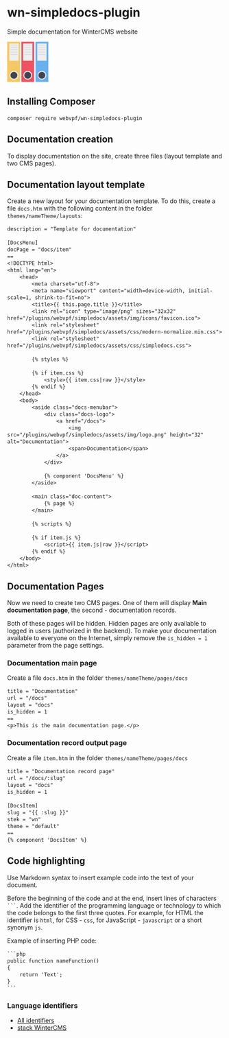 # wn-simpledocs-plugin

Simple documentation for WinterCMS website

![SimpleDocs](https://raw.githubusercontent.com/WebVPF/wn-simpledocs-plugin/main/assets/img/icons/favicon-96x96.png)

## Installing Composer

    composer require webvpf/wn-simpledocs-plugin

## Documentation creation

To display documentation on the site, create three files (layout template and two CMS pages).

## Documentation layout template

Create a new layout for your documentation template. To do this, create a file `docs.htm` with the following content in the folder `themes/nameTheme/layouts`:

```
description = "Template for documentation"

[DocsMenu]
docPage = "docs/item"
==
<!DOCTYPE html>
<html lang="en">
    <head>
        <meta charset="utf-8">
        <meta name="viewport" content="width=device-width, initial-scale=1, shrink-to-fit=no">
        <title>{{ this.page.title }}</title>
        <link rel="icon" type="image/png" sizes="32x32" href="/plugins/webvpf/simpledocs/assets/img/icons/favicon.ico">
        <link rel="stylesheet" href="/plugins/webvpf/simpledocs/assets/css/modern-normalize.min.css">
        <link rel="stylesheet" href="/plugins/webvpf/simpledocs/assets/css/simpledocs.css">

        {% styles %}

        {% if item.css %}
            <style>{{ item.css|raw }}</style>
        {% endif %}
    </head>
    <body>
        <aside class="docs-menubar">
            <div class="docs-logo">
                <a href="/docs">
                    <img src="/plugins/webvpf/simpledocs/assets/img/logo.png" height="32" alt="Documentation">
                    <span>Documentation</span>
                </a>
            </div>

            {% component 'DocsMenu' %}
        </aside>
        
        <main class="doc-content">
            {% page %}
        </main>

        {% scripts %}

        {% if item.js %}
            <script>{{ item.js|raw }}</script>
        {% endif %}
    </body>
</html>

```

## Documentation Pages

Now we need to create two CMS pages. One of them will display **Main documentation page**, the second - documentation records.

Both of these pages will be hidden. Hidden pages are only available to logged in users (authorized in the backend). To make your documentation available to everyone on the Internet, simply remove the `is_hidden = 1` parameter from the page settings.

### Documentation main page

Create a file `docs.htm` in the folder `themes/nameTheme/pages/docs`

    title = "Documentation"
    url = "/docs"
    layout = "docs"
    is_hidden = 1
    ==
    <p>This is the main documentation page.</p>

### Documentation record output page

Create a file `item.htm` in the folder `themes/nameTheme/pages/docs`

    title = "Documentation record page"
    url = "/docs/:slug"
    layout = "docs"
    is_hidden = 1

    [DocsItem]
    slug = "{{ :slug }}"
    stek = "wn"
    theme = "default"
    ==
    {% component 'DocsItem' %}

## Code highlighting

Use Markdown syntax to insert example code into the text of your document.

Before the beginning of the code and at the end, insert lines of characters <code>```</code>. Add the identifier of the programming language or technology to which the code belongs to the first three quotes. For example, for HTML the identifier is `html`, for CSS - `css`, for JavaScript - `javascript` or a short synonym `js`.

Example of inserting PHP code:


    ```php
    public function nameFunction()
    {
        return 'Text';
    }
    ```

### Language identifiers

- [All identifiers](https://github.com/WebVPF/wn-simpledocs-plugin/wiki/highlight-%D0%92%D1%81%D0%B5-%D1%8F%D0%B7%D1%8B%D0%BA%D0%B8)
- [stack WinterCMS](https://github.com/WebVPF/wn-simpledocs-plugin/wiki/highlight-%D1%81%D1%82%D0%B5%D0%BA-WinterCMS)
